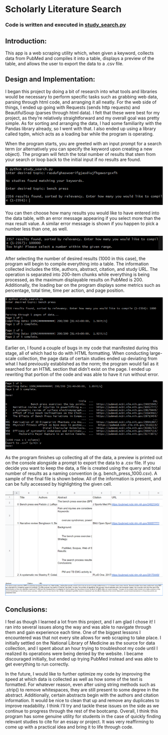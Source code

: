 # Scholarly Literature Search
### Code is written and executed in [study_search.py](scholarly_literature_search/study_search.py)

## Introduction:

This app is a web scraping utility which, when given a keyword, collects data from PubMed and compiles it into a table, displays a preview of the table, and allows the user to export the data to a .csv file.

## Design and Implementation:

I began this project by doing a bit of research into what tools and libraries would be necessary to perform specific tasks such as grabbing web data, parsing through html code, and arranging it all neatly. For the web side of things, I ended up going with Requests (sends http requests) and BeautifulSoup (parses through html data). I felt that these were best for my project, as they’re relatively straightforward and my overall goal was pretty simple. As for sorting and arranging the data, I had some familiarity with the Pandas library already, so I went with that. I also ended up using a library called tqdm, which acts as a loading bar while the program is operating.

When the program starts, you are greeted with an input prompt for a search term (or alternatively you can specify the keyword upon creating a new object). The program will fetch the total number of results that stem from your search or loop back to the initial input if no results are found.

![startup](scholarly_literature_search/screenshots/sch1.png)

You can then choose how many results you would like to have entered into the data table, with an error message appearing if you select more than the max result value. A similar error message is shown if you happen to pick a number less than one, as well.

![too many results](scholarly_literature_search/screenshots/sch2.png)

After selecting the number of desired results (1000 in this case), the program will begin to compile everything into a table. The information collected includes the title, authors, abstract, citation, and study URL. The operation is separated into 200-item chunks while everything is being processed, as the maximum displayable results on PubMed is 200. Additionally, the loading bar on the program displays some metrics such as percentage, total time, time per action, and page position.

![progress](scholarly_literature_search/screenshots/sch3.png)

Earlier on, I found a couple of bugs in my code that manifested during this stage, all of which had to do with HTML formatting. When conducting large-scale collection, the page data of certain studies ended up deviating from what I had previously established as the norm; the program would fail as it searched for an HTML section that didn’t exist on the page. I ended up rewriting that portion of the code and was able to have it run without error. 

![finishing up](scholarly_literature_search/screenshots/sch4.png)

As the program finishes up collecting all of the data, a preview is printed out on the console alongside a prompt to export the data to a .csv file. If you decide you want to keep the data, a file is created using the query and total number of results as a naming convention (e.g. bench_press_1000.csv). A sample of the final file is shown below. All of the information is present, and can be fully accessed by highlighting the given cell.

![example table](scholarly_literature_search/screenshots/sch5.png)

![example abstract preview](scholarly_literature_search/screenshots/sch6.png)

## Conclusions:

I feel as though I learned a lot from this project, and I am glad I chose it! I ran into several issues along the way and was able to navigate through them and gain experience each time. One of the biggest lessons I encountered was that not every site allows for web scraping to take place. I initially settled on the National Library of Medicine as the source for data collection, and I spent about an hour trying to troubleshoot my code until I realized its operations were being denied by the website. I became discouraged initially, but ended up trying PubMed instead and was able to get everything to run correctly.

In the future, I would like to further optimize my code by improving the speed at which data is collected as well as how some of the text is formatted. For whatever reason, even after using string methods such as .strip() to remove whitespaces, they are still present to some degree in the abstract. Additionally, certain abstracts begin with the authors and citation information. It would be nice to clean that up and remove any duplicates to improve readability. I think I’ll try and tackle these issues on the side as we continue to progress through the rest of the bootcamp. 
Overall, I think this program has some genuine utility for students in the case of quickly finding relevant studies to cite for an essay or project. It was very reaffirming to come up with a practical idea and bring it to life through code.

